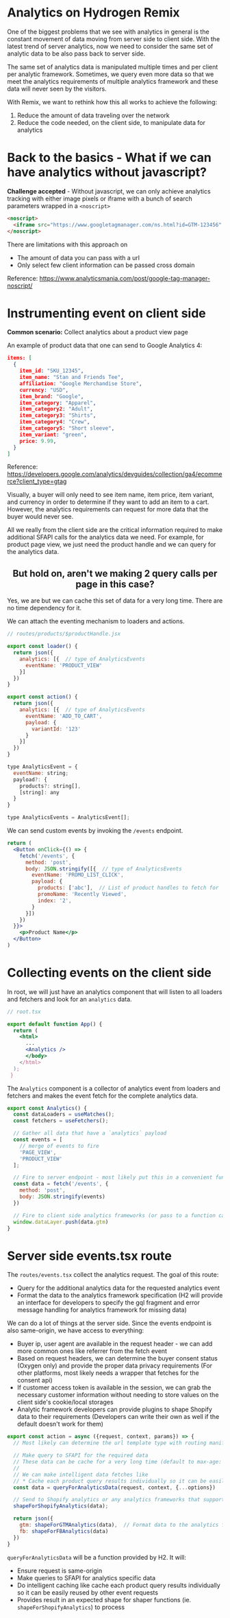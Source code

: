 # Analytics on Hydrogen Remix

One of the biggest problems that we see with analytics in general is the constant movement
of data moving from server side to client side. With the latest trend of server analytics, now
we need to consider the same set of analytic data to be also pass back to server side.

The same set of analytics data is manipulated multiple times and per client per analytic framework.
Sometimes, we query even more data so that we meet the analytics requirements of multiple analytics
framework and these data will never seen by the visitors.

With Remix, we want to rethink how this all works to achieve the following:

1. Reduce the amount of data traveling over the network
2. Reduce the code needed, on the client side, to manipulate data for analytics

# **Back to the basics** - What if we can have analytics without javascript?

**Challenge accepted** - Without javascript, we can only achieve analytics tracking with either
image pixels or iframe with a bunch of search parameters wrapped in a `<noscript>`

```html
<noscript>
  <iframe src="https://www.googletagmanager.com/ns.html?id=GTM-123456" height="0" width="0" style="display:none;visibility:hidden"></iframe>
</noscript>
```

There are limitations with this approach on

* The amount of data you can pass with a url
* Only select few client information can be passed cross domain

Reference: https://www.analyticsmania.com/post/google-tag-manager-noscript/

# Instrumenting event on client side

**Common scenario:** Collect analytics about a product view page

An example of product data that one can send to Google Analytics 4:

```json
items: [
  {
    item_id: "SKU_12345",
    item_name: "Stan and Friends Tee",
    affiliation: "Google Merchandise Store",
    currency: "USD",
    item_brand: "Google",
    item_category: "Apparel",
    item_category2: "Adult",
    item_category3: "Shirts",
    item_category4: "Crew",
    item_category5: "Short sleeve",
    item_variant: "green",
    price: 9.99,
  }
]
```

Reference: https://developers.google.com/analytics/devguides/collection/ga4/ecommerce?client_type=gtag

Visually, a buyer will only need to see item name, item price, item variant, and currency in order to
determine if they want to add an item to a cart. However, the analytics requirements can request for more
data that the buyer would never see.

All we really from the client side are the critical information required to make additional SFAPI calls
for the analytics data we need. For example, for product page view, we just need the product handle
and we can query for the analytics data.

<h2 align="center">But hold on, aren't we making 2 query calls per page in this case?</h2>

Yes, we are but we can cache this set of data for a very long time. There are no time dependency for it.


We can attach the eventing mechanism to loaders and actions.

```jsx
// routes/products/$productHandle.jsx

export const loader() {
  return json({
    analytics: [{  // type of AnalyticsEvents
      eventName: 'PRODUCT_VIEW'
    }]
  })
}

export const action() {
  return json({
    analytics: [{  // type of AnalyticsEvents
      eventName: 'ADD_TO_CART',
      payload: {
        variantId: '123'
      }
    }]
  })
}

type AnalyticsEvent = {
  eventName: string;
  payload?: {
    products?: string[],
    [string]: any
  }
}

type AnalyticsEvents = AnalyticsEvent[];
```

We can send custom events by invoking the `/events` endpoint.

```jsx
return (
  <Button onClick={() => {
    fetch('/events', {
      method: 'post',
      body: JSON.stringify([{  // type of AnalyticsEvents
        eventName: 'PROMO_LIST_CLICK',
        payload: {
          products: ['abc'],  // List of product handles to fetch for
          promoName: 'Recently Viewed',
          index: '2',
        }
      }])
    })
  }}>
    <p>Product Name</p>
  </Button>
)
```

# Collecting events on the client side

In root, we will just have an analytics component that will listen to all loaders and fetchers
and look for an `analytics` data.

```jsx
// root.tsx

export default function App() {
  return (
    <html>
      ...
      <Analytics />
      </body>
    </html>
  );
 }
```

The `Analytics` component is a collector of analytics event from loaders and fetchers
and makes the event fetch for the complete analytics data.

```jsx
export const Analytics() {
  const dataLoaders = useMatches();
  const fetchers = useFetchers();

  // Gather all data that have a `analytics` payload
  const events = [
    // merge of events to fire
    'PAGE_VIEW',
    'PRODUCT_VIEW'
  ];

  // Fire to server endpoint - most likely put this in a convenient function
  const data = fetch('/events', {
    method: 'post',
    body: JSON.stringify(events)
  })

  // Fire to client side analytics frameworks (or pass to a function callback)
  window.dataLayer.push(data.gtm)
}
```

# Server side events.tsx route

The `routes/events.tsx` collect the analytics request. The goal of this route:

* Query for the additional analytics data for the requested analytics event
* Format the data to the analytics framework specification (H2 will provide an interface for developers
  to specify the gql fragment and error message handling for analytics framework for missing data)

We can do a lot of things at the server side. Since the events endpoint is also same-origin, we have
access to everything:

* Buyer ip, user agent are available in the request header - we can add more common ones like referrer
  from the fetch event
* Based on request headers, we can determine the buyer consent status (Oxygen only) and provide the proper data
  privacy requirements (For other platforms, most likely needs a wrapper that fetches for the consent api)
* If customer access token is available in the session, we can grab the necessary customer information without
  needing to store values on the client side's cookie/local storages
* Analytic framework developers can provide plugins to shape Shopify data to their requirements (Developers can
  write their own as well if the default doesn't work for them)

```jsx
export const action = async ({request, context, params}) => {
  // Most likely can determine the url template type with routing manifest as well

  // Make query to SFAPI for the required data
  // These data can be cache for a very long time (default to max-age: 12 hrs swr: 12 hrs)
  //
  // We can make intelligent data fetches like
  // * Cache each product query results individually so it can be easily reused by other event requests
  const data = queryForAnalyticsData(request, context, {...options})

  // Send to Shopify analytics or any analytics frameworks that supports server side analytics
  shapeForShopifyAnalytics(data);

  return json({
    gtm: shapeForGTMAnalytics(data),  // Format data to the analytics framework requirement
    fb: shapeForFBAnalytics(data)
  })
}
```

`queryForAnalyticsData` will be a function provided by H2. It will:

* Ensure request is same-origin
* Make queries to SFAPI for analytics specific data
* Do intelligent caching like cache each product query results individually so it can be easily
  reused by other event requests
* Provides result in an expected shape for shaper functions (ie. `shapeForShopifyAnalytics`) to process
